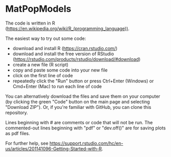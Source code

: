 # MatPopModels
 
The code is written in R (https://en.wikipedia.org/wiki/R_(programming_language)).
 
The easiest way to try out some code:
* download and install R (https://cran.rstudio.com/)
* download and install the free version of RStudio (https://rstudio.com/products/rstudio/download/#download)
* create a new file (R script)
* copy and paste some code into your new file
* click on the first line of code
* repeatedly click the "Run" button or press Ctrl+Enter (Windows) or Cmd+Enter (Mac) to run each line of code

You can alternatively download the files and save them on your computer (by clicking the green "Code" button on the main page and selecting "Download ZIP"). Or, if you're familiar with GitHub, you can clone this repository.

Lines beginning with # are comments or code that will not be run. The commented-out lines beginning with "pdf" or "dev.off()" are for saving plots as pdf files.

For further help, see https://support.rstudio.com/hc/en-us/articles/201141096-Getting-Started-with-R.
